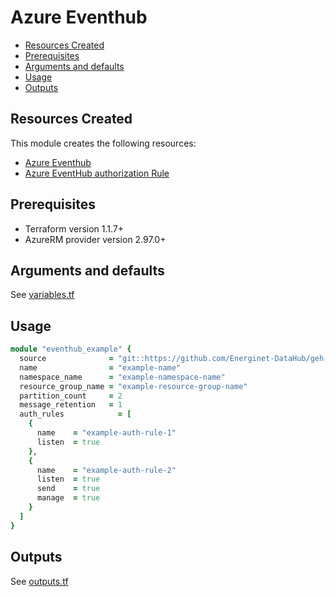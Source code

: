 # Azure Eventhub

- [Resources Created](#resources-created)
- [Prerequisites](#prerequisites)
- [Arguments and defaults](#arguments-and-defaults)
- [Usage](#usage)
- [Outputs](#outputs)

## Resources Created

This module creates the following resources:

- [Azure Eventhub](https://registry.terraform.io/providers/hashicorp/azurerm/latest/docs/resources/eventhub)
- [Azure EventHub authorization Rule](https://registry.terraform.io/providers/hashicorp/azurerm/latest/docs/resources/eventhub_authorization_rule)

## Prerequisites

- Terraform version 1.1.7+
- AzureRM provider version 2.97.0+

## Arguments and defaults

See [variables.tf](./variables.tf)

## Usage

```ruby
module "eventhub_example" {
  source              = "git::https://github.com/Energinet-DataHub/geh-terraform-modules.git//azure/eventhub?ref=6.0.0"
  name                = "example-name"
  namespace_name      = "example-namespace-name"
  resource_group_name = "example-resource-group-name"
  partition_count     = 2
  message_retention   = 1
  auth_rules            = [
    {
      name    = "example-auth-rule-1"
      listen  = true
    },
    {
      name    = "example-auth-rule-2"
      listen  = true
      send    = true
      manage  = true
    }
  ]
}
```

## Outputs

See [outputs.tf](./outputs.tf)
